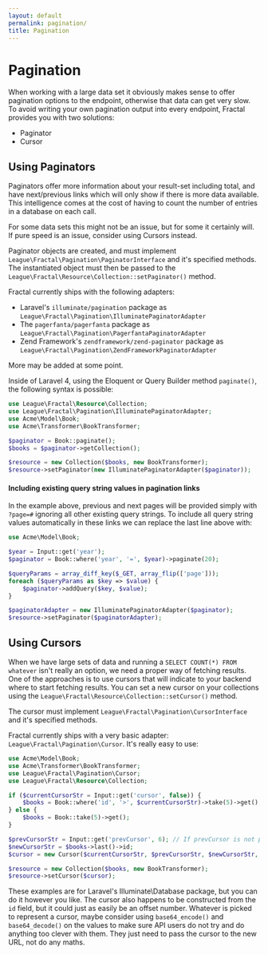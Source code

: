 ```yaml
---
layout: default
permalink: pagination/
title: Pagination
---
```


# Pagination

When working with a large data set it obviously makes sense to offer pagination options to the endpoint,
otherwise that data can get very slow. To avoid writing your own pagination output into every endpoint,
Fractal provides you with two solutions:

* Paginator
* Cursor

## Using Paginators

Paginators offer more information about your result-set including total, and have next/previous links
which will only show if there is more data available. This intelligence comes at the cost of having to
count the number of entries in a database on each call.

For some data sets this might not be an issue, but for some it certainly will. If pure speed is an issue,
consider using Cursors instead.

Paginator objects are created, and must implement `League\Fractal\Pagination\PaginatorInterface`
and it's specified methods. The instantiated object must then be passed to the `League\Fractal\Resource\Collection::setPaginator()` method.

Fractal currently ships with the following adapters:

* Laravel's `illuminate/pagination` package as `League\Fractal\Pagination\IlluminatePaginatorAdapter`
* The `pagerfanta/pagerfanta` package as `League\Fractal\Pagination\PagerfantaPaginatorAdapter`
* Zend Framework's `zendframework/zend-paginator` package as `League\Fractal\Pagination\ZendFrameworkPaginatorAdapter`

More may be added at some point.

[Laravel Pagination]: http://laravel.com/docs/pagination

Inside of Laravel 4, using the Eloquent or Query Builder method `paginate()`, the following syntax is
possible:

~~~ php
use League\Fractal\Resource\Collection;
use League\Fractal\Pagination\IlluminatePaginatorAdapter;
use Acme\Model\Book;
use Acme\Transformer\BookTransformer;

$paginator = Book::paginate();
$books = $paginator->getCollection();

$resource = new Collection($books, new BookTransformer);
$resource->setPaginator(new IlluminatePaginatorAdapter($paginator));
~~~

#### Including existing query string values in pagination links

In the example above, previous and next pages will be provided simply with `?page=#` ignoring all other 
existing query strings. To include all query string values automatically in these links we can replace 
the last line above with:

~~~ php
use Acme\Model\Book;

$year = Input::get('year');
$paginator = Book::where('year', '=', $year)->paginate(20);

$queryParams = array_diff_key($_GET, array_flip(['page']));
foreach ($queryParams as $key => $value) {
	$paginator->addQuery($key, $value);
}

$paginatorAdapter = new IlluminatePaginatorAdapter($paginator);
$resource->setPaginator($paginatorAdapter);
~~~

## Using Cursors

When we have large sets of data and running a `SELECT COUNT(*) FROM whatever` isn't really an option, we need a proper
way of fetching results. One of the approaches is to use cursors that will indicate to your backend where to start
fetching results. You can set a new cursor on your collections using the
`League\Fractal\Resource\Collection::setCursor()` method.

The cursor must implement `League\Fractal\Pagination\CursorInterface` and it's specified methods.

Fractal currently ships with a very basic adapter: `League\Fractal\Pagination\Cursor`. It's really easy to use:

~~~ php
use Acme\Model\Book;
use Acme\Transformer\BookTransformer;
use League\Fractal\Pagination\Cursor;
use League\Fractal\Resource\Collection;

if ($currentCursorStr = Input::get('cursor', false)) {
    $books = Book::where('id', '>', $currentCursorStr)->take(5)->get();
} else {
    $books = Book::take(5)->get();
}

$prevCursorStr = Input::get('prevCursor', 6); // If prevCursor is not present, then indicate to fetch the first five results instead.
$newCursorStr = $books->last()->id;
$cursor = new Cursor($currentCursorStr, $prevCursorStr, $newCursorStr, $books->count());

$resource = new Collection($books, new BookTransformer);
$resource->setCursor($cursor);
~~~

These examples are for Laravel's Illuminate\Database package, but you can do it however you like. The cursor
also happens to be constructed from the `id` field, but it could just as easily be an offset number. Whatever
is picked to represent a cursor, maybe consider using `base64_encode()` and `base64_decode()` on the values to make sure API users do not try and do anything too clever with them. They just need to pass the cursor to the new URL, not do any maths.
